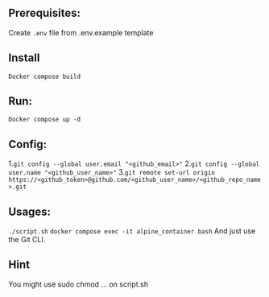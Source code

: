 ## Prerequisites:
Create ```.env``` file from .env.example template

## Install
```Docker compose build```

## Run:
```Docker compose up -d```

## Config:
1.```git config --global user.email "<github_email>"```
2.```git config --global user.name "<github_user_name>"```
3.```git remote set-url origin https://<github_token>@github.com/<github_user_name>/<github_repo_name>.git```

## Usages:
```./script.sh```
```docker compose exec -it alpine_container bash```
And just use the Git CLI.

## Hint
You might use sudo chmod ... on script.sh